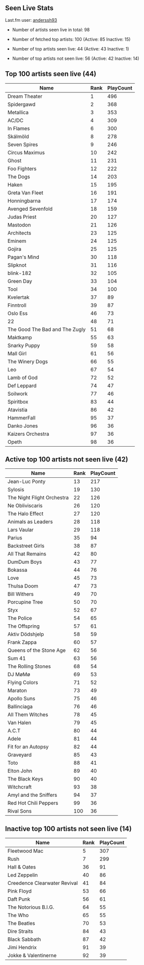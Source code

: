 ## Seen Live Stats

Last.fm user: [anderssh93](https://www.last.fm/user/anderssh93)

- Number of artists seen live in total: 98

- Number of fetched top artists: 100 (Active: 85 Inactive: 15)

- Number of top artists seen live: 44 (Active: 43 Inactive: 1)

- Number of top artists not seen live: 56 (Active: 42 Inactive: 14)

## Top 100 artists seen live (44)

Name                           | Rank | PlayCount
------------------------------ | ---- | ---------
Dream Theater                  | 1    | 496      
Spidergawd                     | 2    | 368      
Metallica                      | 3    | 353      
AC/DC                          | 4    | 309      
In Flames                      | 6    | 300      
Skálmöld                       | 8    | 278      
Seven Spires                   | 9    | 246      
Circus Maximus                 | 10   | 242      
Ghost                          | 11   | 231      
Foo Fighters                   | 12   | 222      
The Dogs                       | 14   | 203      
Haken                          | 15   | 195      
Greta Van Fleet                | 16   | 191      
Honningbarna                   | 17   | 174      
Avenged Sevenfold              | 18   | 159      
Judas Priest                   | 20   | 127      
Mastodon                       | 21   | 126      
Architects                     | 23   | 125      
Eminem                         | 24   | 125      
Gojira                         | 25   | 125      
Pagan's Mind                   | 30   | 118      
Slipknot                       | 31   | 116      
blink-182                      | 32   | 105      
Green Day                      | 33   | 104      
Tool                           | 34   | 100      
Kvelertak                      | 37   | 89       
Finntroll                      | 39   | 87       
Oslo Ess                       | 46   | 73       
22                             | 48   | 71       
The Good The Bad and The Zugly | 51   | 68       
Maktkamp                       | 55   | 63       
Snarky Puppy                   | 59   | 58       
Mall Girl                      | 61   | 56       
The Winery Dogs                | 66   | 55       
Leo                            | 67   | 54       
Lamb of God                    | 72   | 52       
Def Leppard                    | 74   | 47       
Soilwork                       | 77   | 46       
Spiritbox                      | 83   | 44       
Atavistia                      | 86   | 42       
HammerFall                     | 95   | 37       
Danko Jones                    | 96   | 36       
Kaizers Orchestra              | 97   | 36       
Opeth                          | 98   | 36       

## Active top 100 artists not seen live (42)

Name                       | Rank | PlayCount
-------------------------- | ---- | ---------
Jean-Luc Ponty             | 13   | 217      
Sylosis                    | 19   | 130      
The Night Flight Orchestra | 22   | 126      
Ne Obliviscaris            | 26   | 120      
The Halo Effect            | 27   | 120      
Animals as Leaders         | 28   | 118      
Lars Vaular                | 29   | 118      
Parius                     | 35   | 94       
Backstreet Girls           | 38   | 87       
All That Remains           | 42   | 80       
DumDum Boys                | 43   | 77       
Bokassa                    | 44   | 76       
Love                       | 45   | 73       
Thulsa Doom                | 47   | 73       
Bill Withers               | 49   | 70       
Porcupine Tree             | 50   | 70       
Styx                       | 52   | 67       
The Police                 | 54   | 65       
The Offspring              | 57   | 61       
Aktiv Dödshjelp            | 58   | 59       
Frank Zappa                | 60   | 57       
Queens of the Stone Age    | 62   | 56       
Sum 41                     | 63   | 56       
The Rolling Stones         | 68   | 54       
DJ MøMø                    | 69   | 53       
Flying Colors              | 71   | 52       
Maraton                    | 73   | 49       
Apollo Suns                | 75   | 46       
Ballinciaga                | 76   | 46       
All Them Witches           | 78   | 45       
Van Halen                  | 79   | 45       
A.C.T                      | 80   | 44       
Adele                      | 81   | 44       
Fit for an Autopsy         | 82   | 44       
Graveyard                  | 85   | 43       
Toto                       | 88   | 41       
Elton John                 | 89   | 40       
The Black Keys             | 90   | 40       
Witchcraft                 | 93   | 38       
Amyl and the Sniffers      | 94   | 37       
Red Hot Chili Peppers      | 99   | 36       
Rival Sons                 | 100  | 36       

## Inactive top 100 artists not seen live (14)

Name                         | Rank | PlayCount
---------------------------- | ---- | ---------
Fleetwood Mac                | 5    | 307      
Rush                         | 7    | 299      
Hall & Oates                 | 36   | 91       
Led Zeppelin                 | 40   | 86       
Creedence Clearwater Revival | 41   | 84       
Pink Floyd                   | 53   | 66       
Daft Punk                    | 56   | 61       
The Notorious B.I.G.         | 64   | 55       
The Who                      | 65   | 55       
The Beatles                  | 70   | 53       
Dire Straits                 | 84   | 43       
Black Sabbath                | 87   | 42       
Jimi Hendrix                 | 91   | 39       
Jokke & Valentinerne         | 92   | 39       

